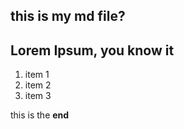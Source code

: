 ## this is my md file?

## Lorem Ipsum, you know it

1. item 1
1. item 2
1. item 3

this is the **end**

